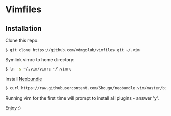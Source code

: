 # Vimfiles

## Installation

Clone this repo:

```bash
$ git clone https://github.com/vdmgolub/vimfiles.git ~/.vim
```

Symlink vimrc to home directory:

```bash
$ ln -s ~/.vim/vimrc ~/.vimrc
```

Install [Neobundle](https://github.com/Shougo/neobundle.vim)

```bash
$ curl https://raw.githubusercontent.com/Shougo/neobundle.vim/master/bin/install.sh | sh
```

Running vim for the first time will prompt to install all plugins - answer 'y'.

Enjoy :)
